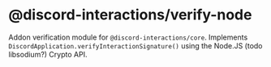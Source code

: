 # @discord-interactions/verify-node

Addon verification module for `@discord-interactions/core`. Implements `DiscordApplication.verifyInteractionSignature()` using the Node.JS (todo libsodium?) Crypto API.